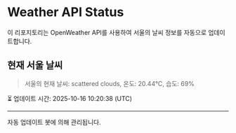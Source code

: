 
# Weather API Status

이 리포지토리는 OpenWeather API를 사용하여 서울의 날씨 정보를 자동으로 업데이트합니다.

## 현재 서울 날씨
> 서울의 현재 날씨: scattered clouds, 온도: 20.44°C, 습도: 69%

⏳ 업데이트 시간: 2025-10-16 10:20:38 (UTC)

---
자동 업데이트 봇에 의해 관리됩니다.

